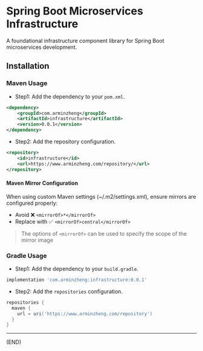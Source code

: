 # Spring Boot Microservices Infrastructure

A foundational infrastructure component library for Spring Boot microservices development.

## Installation

### Maven Usage

- Step1: Add the dependency to your `pom.xml`.

```xml
<dependency>
    <groupId>com.arminzheng</groupId>
    <artifactId>infrastructure</artifactId>
    <version>0.0.1</version>
</dependency>
```

- Step2: Add the repository configuration.

```xml
<repository>
    <id>infrastructure</id>
    <url>https://www.arminzheng.com/repository/</url>
</repository>
```

#### Maven Mirror Configuration

When using custom Maven settings (~/.m2/settings.xml), ensure mirrors are configured properly:

- Avoid ❌ `<mirrorOf>*</mirrorOf>`
- Replace with ✅ `<mirrorOf>central</mirrorOf>`

> The options of `<mirrorOf>` can be used to specify the scope of the mirror image

### Gradle Usage

- Step1: Add the dependency to your `build.gradle`.

```groovy
implementation 'com.arminzheng:infrastructure:0.0.1'
```

- Step2: Add the `repositories` configuration.

```groovy
repositories {
  maven {
    url = uri('https://www.arminzheng.com/repository')
  }
}
```

---
(END)
